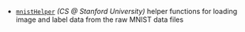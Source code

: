 * [`mnistHelper`](http://ufldl.stanford.edu/wiki/index.php/Using_the_MNIST_Dataset) *(CS @ Stanford University)* helper functions for loading image and label data from the raw MNIST data files